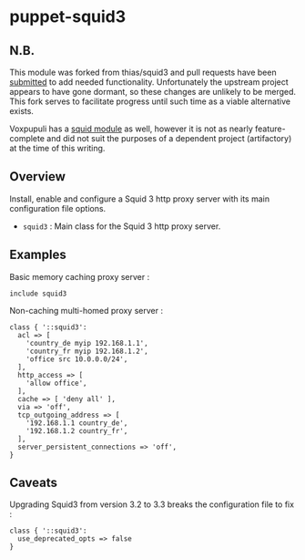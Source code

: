 # puppet-squid3

## N.B.
This module was forked from thias/squid3 and pull requests have been
[submitted](https://github.com/thias/puppet-squid3/pulls) to add needed
functionality.  Unfortunately the upstream project appears to have gone dormant,
so these changes are unlikely to be merged.  This fork serves to facilitate progress
until such time as a viable alternative exists.

Voxpupuli has a [squid module](https://github.com/voxpupuli/puppet-squid) as well,
however it is not as nearly feature-complete and did not suit the purposes of a
dependent project (artifactory) at the time of this writing.

## Overview

Install, enable and configure a Squid 3 http proxy server with its main
configuration file options.

* `squid3` : Main class for the Squid 3 http proxy server.

## Examples

Basic memory caching proxy server :

```puppet
include squid3
```

Non-caching multi-homed proxy server :

```puppet
class { '::squid3':
  acl => [
    'country_de myip 192.168.1.1',
    'country_fr myip 192.168.1.2',
    'office src 10.0.0.0/24',
  ],
  http_access => [
    'allow office',
  ],
  cache => [ 'deny all' ],
  via => 'off',
  tcp_outgoing_address => [
    '192.168.1.1 country_de',
    '192.168.1.2 country_fr',
  ],
  server_persistent_connections => 'off',
}
```

## Caveats

Upgrading Squid3 from version 3.2 to 3.3 breaks the configuration file to fix :

```puppet
class { '::squid3':
  use_deprecated_opts => false
}
```

